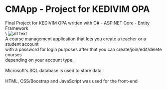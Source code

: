 # CMApp - Project for KEDIVIM OPA
Final Project for KEDIVIM OPA written with C# - ASP.NET Core - Entity Framework\
\ 
![alt text](https://i.imgur.com/2e4U2aF.png)\
A course management application that lets you create a teacher or a student account\
with a password for login purposes after that you can create/join/edit/delete courses\
depending on your account type.\
\
Microsoft's SQL database is used to store data.\
\
HTML, CSS/Boostrap and JavaScript was used for the front-end
